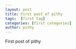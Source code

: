 ```yaml
---
layout: post
title: First post of pithy
tags:  [first tag]
categories: [first categories]
author: pithy
---
```



First post of pithy